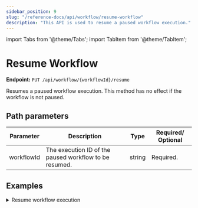 ```yaml
---
sidebar_position: 9
slug: "/reference-docs/api/workflow/resume-workflow"
description: "This API is used to resume a paused workflow execution."
---
```


import Tabs from '@theme/Tabs';
import TabItem from '@theme/TabItem';

# Resume Workflow

**Endpoint:** `PUT /api/workflow/{workflowId}/resume` 

Resumes a paused workflow execution. This method has no effect if the workflow is not paused.

## Path parameters

| Parameter  | Description | Type | Required/ Optional |
| ---------- | ----------- | ---- | ----------------- |
| workflowId | The execution ID of the paused workflow to be resumed. | string | Required. |

## Examples

<details><summary>Resume workflow execution</summary>

**Request**

```
curl -X 'PUT' \
  'https://&lt;YOUR-CLUSTER>/api/workflow/2ce9207f-d4a6-11ef-87b1-b2b27c52ebde/resume' \
  -H 'accept: */*' \
  -H 'X-Authorization: &lt;TOKEN>'
```

**Response**

Returns 200 OK, indicating that the workflow execution has resumed successfully.

</details>
